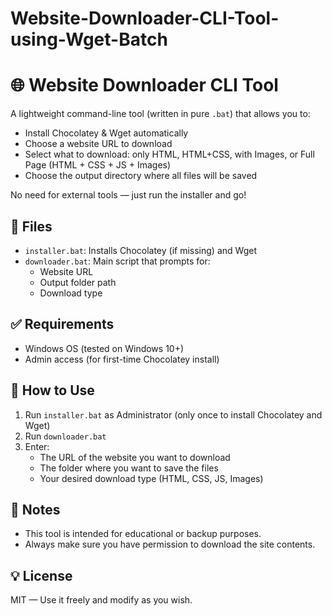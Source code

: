 # Website-Downloader-CLI-Tool-using-Wget-Batch

<p align="right">
  <a href="https://github.com/MoPo-pouya">
    <i class="fab fa-github"></i>
  </a>
</p>


# 🌐 Website Downloader CLI Tool

A lightweight command-line tool (written in pure `.bat`) that allows you to:

- Install Chocolatey & Wget automatically
- Choose a website URL to download
- Select what to download: only HTML, HTML+CSS, with Images, or Full Page (HTML + CSS + JS + Images)
- Choose the output directory where all files will be saved

No need for external tools — just run the installer and go!

## 📁 Files

- `installer.bat`: Installs Chocolatey (if missing) and Wget
- `downloader.bat`: Main script that prompts for:
  - Website URL
  - Output folder path
  - Download type

## ✅ Requirements

- Windows OS (tested on Windows 10+)
- Admin access (for first-time Chocolatey install)

## 🚀 How to Use

1. Run `installer.bat` as Administrator (only once to install Chocolatey and Wget)
2. Run `downloader.bat`
3. Enter:
   - The URL of the website you want to download
   - The folder where you want to save the files
   - Your desired download type (HTML, CSS, JS, Images)

## 🧠 Notes

- This tool is intended for educational or backup purposes.
- Always make sure you have permission to download the site contents.

## 💡 License

MIT — Use it freely and modify as you wish.

